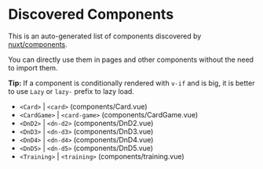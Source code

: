 # Discovered Components

This is an auto-generated list of components discovered by [nuxt/components](https://github.com/nuxt/components).

You can directly use them in pages and other components without the need to import them.

**Tip:** If a component is conditionally rendered with `v-if` and is big, it is better to use `Lazy` or `lazy-` prefix to lazy load.

- `<Card>` | `<card>` (components/Card.vue)
- `<CardGame>` | `<card-game>` (components/CardGame.vue)
- `<DnD2>` | `<dn-d2>` (components/DnD2.vue)
- `<DnD3>` | `<dn-d3>` (components/DnD3.vue)
- `<DnD4>` | `<dn-d4>` (components/DnD4.vue)
- `<DnD5>` | `<dn-d5>` (components/DnD5.vue)
- `<Training>` | `<training>` (components/training.vue)

